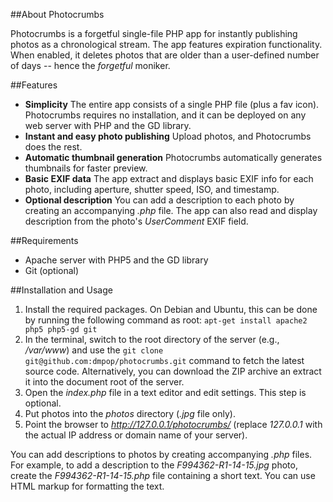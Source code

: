 ##About Photocrumbs

Photocrumbs is a forgetful single-file PHP app for  instantly publishing photos as a chronological stream. The app features expiration functionality. When enabled, it deletes photos that are older than a user-defined number of days -- hence the *forgetful* moniker.

##Features

* **Simplicity** The entire app consists of a single PHP file (plus a fav icon). Photocrumbs requires no installation, and it can be deployed on any web server with PHP and the GD library.
* **Instant and easy photo publishing** Upload photos, and Photocrumbs does the rest.
* **Automatic thumbnail generation** Photocrumbs automatically generates thumbnails for faster preview.
* **Basic EXIF data** The app extract and displays basic EXIF info for each photo, including aperture, shutter speed, ISO, and timestamp.
* **Optional description** You can add a description to each photo by creating an accompanying *.php* file. The app can also read and display description from the photo's *UserComment* EXIF field.

##Requirements

* Apache server with PHP5 and the GD library
* Git (optional)

##Installation and Usage

1. Install the required packages. On Debian and Ubuntu, this can be done by running the following command as root: `apt-get install apache2 php5 php5-gd git`
2. In the terminal, switch to the root directory of the server (e.g., */var/www*) and use the `git clone git@github.com:dmpop/photocrumbs.git` command to fetch the latest source code. Alternatively, you can download the ZIP archive an extract it into the document root of the server.
3. Open the *index.php* file in a text editor and edit settings. This step is optional.
4. Put photos into the *photos* directory (*.jpg* file only).
5. Point the browser to *http://127.0.0.1/photocrumbs/* (replace *127.0.0.1* with the actual IP address or domain name of your server).

You can add descriptions to photos by creating accompanying *.php* files. For example, to add a description to the *F994362-R1-14-15.jpg* photo, create the *F994362-R1-14-15.php* file containing a short text. You can use HTML markup for formatting the text.

